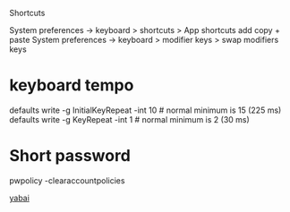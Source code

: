 Shortcuts

System preferences -> keyboard > shortcuts > App shortcuts add copy + paste
System preferences -> keyboard > modifier keys > swap modifiers keys

# keyboard tempo
defaults write -g InitialKeyRepeat -int 10 # normal minimum is 15 (225 ms)
defaults write -g KeyRepeat -int 1 # normal minimum is 2 (30 ms)

# Short password
pwpolicy -clearaccountpolicies


[yabai](yabai)
